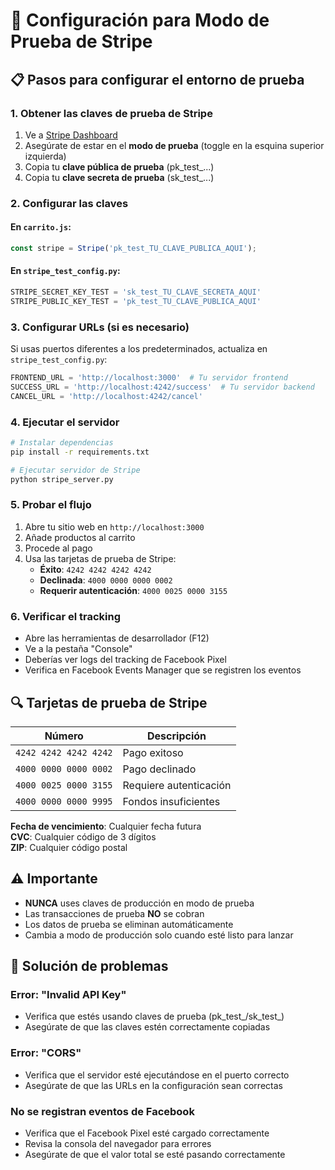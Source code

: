 # 🧪 Configuración para Modo de Prueba de Stripe

## 📋 Pasos para configurar el entorno de prueba

### 1. Obtener las claves de prueba de Stripe

1. Ve a [Stripe Dashboard](https://dashboard.stripe.com/test/apikeys)
2. Asegúrate de estar en el **modo de prueba** (toggle en la esquina superior izquierda)
3. Copia tu **clave pública de prueba** (pk_test_...)
4. Copia tu **clave secreta de prueba** (sk_test_...)

### 2. Configurar las claves

#### En `carrito.js`:
```javascript
const stripe = Stripe('pk_test_TU_CLAVE_PUBLICA_AQUI');
```

#### En `stripe_test_config.py`:
```python
STRIPE_SECRET_KEY_TEST = 'sk_test_TU_CLAVE_SECRETA_AQUI'
STRIPE_PUBLIC_KEY_TEST = 'pk_test_TU_CLAVE_PUBLICA_AQUI'
```

### 3. Configurar URLs (si es necesario)

Si usas puertos diferentes a los predeterminados, actualiza en `stripe_test_config.py`:

```python
FRONTEND_URL = 'http://localhost:3000'  # Tu servidor frontend
SUCCESS_URL = 'http://localhost:4242/success'  # Tu servidor backend
CANCEL_URL = 'http://localhost:4242/cancel'
```

### 4. Ejecutar el servidor

```bash
# Instalar dependencias
pip install -r requirements.txt

# Ejecutar servidor de Stripe
python stripe_server.py
```

### 5. Probar el flujo

1. Abre tu sitio web en `http://localhost:3000`
2. Añade productos al carrito
3. Procede al pago
4. Usa las tarjetas de prueba de Stripe:
   - **Éxito**: `4242 4242 4242 4242`
   - **Declinada**: `4000 0000 0000 0002`
   - **Requerir autenticación**: `4000 0025 0000 3155`

### 6. Verificar el tracking

- Abre las herramientas de desarrollador (F12)
- Ve a la pestaña "Console"
- Deberías ver logs del tracking de Facebook Pixel
- Verifica en Facebook Events Manager que se registren los eventos

## 🔍 Tarjetas de prueba de Stripe

| Número | Descripción |
|--------|-------------|
| `4242 4242 4242 4242` | Pago exitoso |
| `4000 0000 0000 0002` | Pago declinado |
| `4000 0025 0000 3155` | Requiere autenticación |
| `4000 0000 0000 9995` | Fondos insuficientes |

**Fecha de vencimiento**: Cualquier fecha futura  
**CVC**: Cualquier código de 3 dígitos  
**ZIP**: Cualquier código postal

## ⚠️ Importante

- **NUNCA** uses claves de producción en modo de prueba
- Las transacciones de prueba **NO** se cobran
- Los datos de prueba se eliminan automáticamente
- Cambia a modo de producción solo cuando esté listo para lanzar

## 🐛 Solución de problemas

### Error: "Invalid API Key"
- Verifica que estés usando claves de prueba (pk_test_/sk_test_)
- Asegúrate de que las claves estén correctamente copiadas

### Error: "CORS"
- Verifica que el servidor esté ejecutándose en el puerto correcto
- Asegúrate de que las URLs en la configuración sean correctas

### No se registran eventos de Facebook
- Verifica que el Facebook Pixel esté cargado correctamente
- Revisa la consola del navegador para errores
- Asegúrate de que el valor total se esté pasando correctamente





